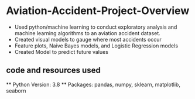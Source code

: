 # Aviation-Accident-Project-Overview
* Used python/machine learning to conduct exploratory analysis and machine learning algorithms to an aviation accident dataset.
* Created visual models to gauge where most accidents occur
* Feature plots, Naive Bayes models, and Logistic Regression models 
* Created Model to predict future values

## code and resources used
** Python Version: 3.8
** Packages: pandas, numpy, sklearn, matplotlib, seaborn 
